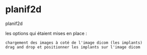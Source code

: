 # planif2d
planif2d

les options qui étaient mises en place : 

    chargement des images à coté de l'image dicom (les implants)
    drag and drop et positionner les implants sur l'image dicom
    
